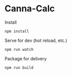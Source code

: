 # Canna-Calc

Install

```npm install```

Serve for dev (hot reload, etc.)

```npm run watch```

Package for delivery

```npm run build```
